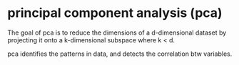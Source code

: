 # principal component analysis (pca)

The goal of pca is to reduce the dimensions of a d-dimensional dataset by projecting it onto a k-dimensional subspace where k < d.

pca identifies the patterns in data, and detects the correlation btw variables.
